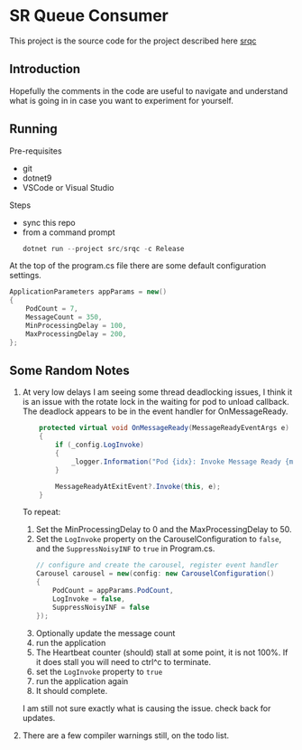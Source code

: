 # SR Queue Consumer

This project is the source code for the project described here [srqc](https://calhuskerfan.github.io/srqc)

## Introduction

Hopefully the comments in the code are useful to navigate and understand what is going in in case you want to experiment for yourself.

## Running

Pre-requisites
- git
- dotnet9
- VSCode or Visual Studio

Steps
- sync this repo
- from a command prompt
    ```ps1
    dotnet run --project src/srqc -c Release
    ```
            
At the top of the program.cs file there are some default configuration settings.

```csharp
ApplicationParameters appParams = new()
{
    PodCount = 7,
    MessageCount = 350,
    MinProcessingDelay = 100,
    MaxProcessingDelay = 200,
};
```

## Some Random Notes

1.  At very low delays I am seeing some thread deadlocking issues, I think it is an issue with the rotate lock in the waiting for pod to unload callback.  The deadlock appears to be in the event handler for OnMessageReady.
    ```csharp
        protected virtual void OnMessageReady(MessageReadyEventArgs e)
        {
            if (_config.LogInvoke)
            {
                _logger.Information("Pod {idx}: Invoke Message Ready {messageId}", e.Message.ProcessedByPod, e.Message.Id);
            }

            MessageReadyAtExitEvent?.Invoke(this, e);
        }
    ```
    To repeat:
    1. Set the MinProcessingDelay to 0 and the MaxProcessingDelay to 50.
    1. Set the `LogInvoke` property on the CarouselConfiguration to `false`, and the `SuppressNoisyINF` to `true` in Program.cs.
        ```csharp
        // configure and create the carousel, register event handler
        Carousel carousel = new(config: new CarouselConfiguration()
        {
            PodCount = appParams.PodCount,
            LogInvoke = false,
            SuppressNoisyINF = false
        });
        ```
    1. Optionally update the message count
    1. run the application
    1. The Heartbeat counter (should) stall at some point, it is not 100%. If it does stall you will need to ctrl^c to terminate.
    1. set the `LogInvoke` property to `true`
    1. run the application again
    1. It should complete.

    I am still not sure exactly what is causing the issue.  check back for updates.
1. There are a few compiler warnings still, on the todo list.